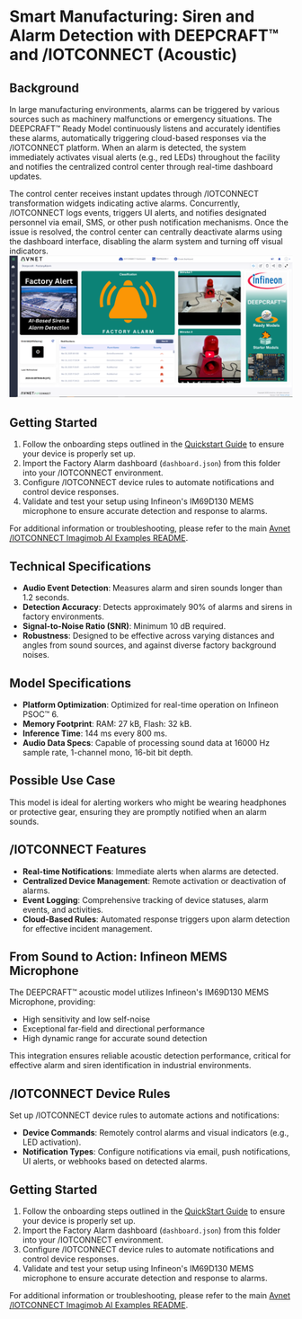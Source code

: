 # Smart Manufacturing: Siren and Alarm Detection with DEEPCRAFT™ and /IOTCONNECT (Acoustic)

## Background
In large manufacturing environments, alarms can be triggered by various sources such as machinery malfunctions or emergency situations. The DEEPCRAFT™ Ready Model continuously listens and accurately identifies these alarms, automatically triggering cloud-based responses via the /IOTCONNECT platform. When an alarm is detected, the system immediately activates visual alerts (e.g., red LEDs) throughout the facility and notifies the centralized control center through real-time dashboard updates.

The control center receives instant updates through /IOTCONNECT transformation widgets indicating active alarms. Concurrently, /IOTCONNECT logs events, triggers UI alerts, and notifies designated personnel via email, SMS, or other push notification mechanisms. Once the issue is resolved, the control center can centrally deactivate alarms using the dashboard interface, disabling the alarm system and turning off visual indicators.
![Factory Alarm Dashboard](../factory-alarm/factory_alarm_dashboard.png)
## Getting Started

1. Follow the onboarding steps outlined in the [Quickstart Guide](https://github.com/avnet-iotconnect/avnet-iotc-mtb-ai-imagimob-rm/blob/main/QUICKSTART.md) to ensure your device is properly set up.
2. Import the Factory Alarm dashboard (`dashboard.json`) from this folder into your /IOTCONNECT environment.
3. Configure /IOTCONNECT device rules to automate notifications and control device responses.
4. Validate and test your setup using Infineon's IM69D130 MEMS microphone to ensure accurate detection and response to alarms.

For additional information or troubleshooting, please refer to the main [Avnet /IOTCONNECT Imagimob AI Examples README](../README.md).

## Technical Specifications
- **Audio Event Detection**: Measures alarm and siren sounds longer than 1.2 seconds.
- **Detection Accuracy**: Detects approximately 90% of alarms and sirens in factory environments.
- **Signal-to-Noise Ratio (SNR)**: Minimum 10 dB required.
- **Robustness**: Designed to be effective across varying distances and angles from sound sources, and against diverse factory background noises.

## Model Specifications
- **Platform Optimization**: Optimized for real-time operation on Infineon PSOC™ 6.
- **Memory Footprint**: RAM: 27 kB, Flash: 32 kB.
- **Inference Time**: 144 ms every 800 ms.
- **Audio Data Specs**: Capable of processing sound data at 16000 Hz sample rate, 1-channel mono, 16-bit bit depth.

## Possible Use Case
This model is ideal for alerting workers who might be wearing headphones or protective gear, ensuring they are promptly notified when an alarm sounds.

## /IOTCONNECT Features
- **Real-time Notifications**: Immediate alerts when alarms are detected.
- **Centralized Device Management**: Remote activation or deactivation of alarms.
- **Event Logging**: Comprehensive tracking of device statuses, alarm events, and activities.
- **Cloud-Based Rules**: Automated response triggers upon alarm detection for effective incident management.

## From Sound to Action: Infineon MEMS Microphone
The DEEPCRAFT™ acoustic model utilizes Infineon's IM69D130 MEMS Microphone, providing:
- High sensitivity and low self-noise
- Exceptional far-field and directional performance
- High dynamic range for accurate sound detection

This integration ensures reliable acoustic detection performance, critical for effective alarm and siren identification in industrial environments.

## /IOTCONNECT Device Rules
Set up /IOTCONNECT device rules to automate actions and notifications:
- **Device Commands**: Remotely control alarms and visual indicators (e.g., LED activation).
- **Notification Types**: Configure notifications via email, push notifications, UI alerts, or webhooks based on detected alarms.

## Getting Started

1. Follow the onboarding steps outlined in the [QuickStart Guide](https://github.com/avnet-iotconnect/avnet-iotc-mtb-ai-imagimob-rm/blob/main/QUICKSTART.md) to ensure your device is properly set up.
2. Import the Factory Alarm dashboard (`dashboard.json`) from this folder into your /IOTCONNECT environment.
3. Configure /IOTCONNECT device rules to automate notifications and control device responses.
4. Validate and test your setup using Infineon's IM69D130 MEMS microphone to ensure accurate detection and response to alarms.

For additional information or troubleshooting, please refer to the main [Avnet /IOTCONNECT Imagimob AI Examples README](../README.md).

